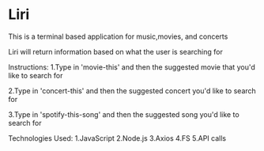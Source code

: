 # Liri

This is a terminal based application for music,movies, and concerts

Liri will return information based on what the user is searching for

Instructions: 
1.Type in 'movie-this' and then the suggested movie that you'd like to search for

<!-- ![](images/movie-this.jpg) -->




2.Type in 'concert-this' and then the suggested concert you'd like to search for 

<!-- ![](images/Concert-this.jpg) -->


3.Type in 'spotify-this-song' and then the suggested song you'd like to search for 

<!-- ![](images/Spotify-this-song.jpg) -->


Technologies Used:
1.JavaScript
2.Node.js
3.Axios
4.FS
5.API calls